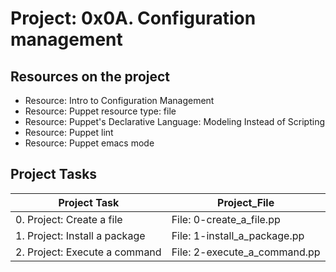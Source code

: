 # Project: 0x0A. Configuration management

## Resources on the project

* Resource: Intro to Configuration Management
*  Resource: Puppet resource type: file
*  Resource: Puppet's Declarative Language: Modeling Instead of Scripting
*  Resource: Puppet lint
*  Resource: Puppet emacs mode

## Project Tasks

| Project Task | Project_File |
| ---- | ---- |
| 0. Project: Create a file | File: 0-create_a_file.pp |
| 1. Project: Install a package | File: 1-install_a_package.pp |
| 2. Project: Execute a command | File: 2-execute_a_command.pp |
